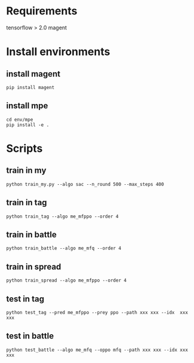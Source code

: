 # Requirements
tensorflow > 2.0
magent

# Install environments
## install magent
```shell
pip install magent
```
## install mpe
```shell
cd env/mpe
pip install -e .
```

# Scripts
## train in my
```shell
python train_my.py --algo sac --n_round 500 --max_steps 400
```

## train in tag
```shell
python train_tag --algo me_mfppo --order 4
```

## train in battle
```shell
python train_battle --algo me_mfq --order 4
```

## train in spread
```shell
python train_spread --algo me_mfppo --order 4 
```

## test in tag
```shell
python test_tag --pred me_mfppo --prey ppo --path xxx xxx --idx  xxx xxx
```

## test in battle
```shell
python test_battle --algo me_mfq --oppo mfq --path xxx xxx --idx xxx xxx
```


